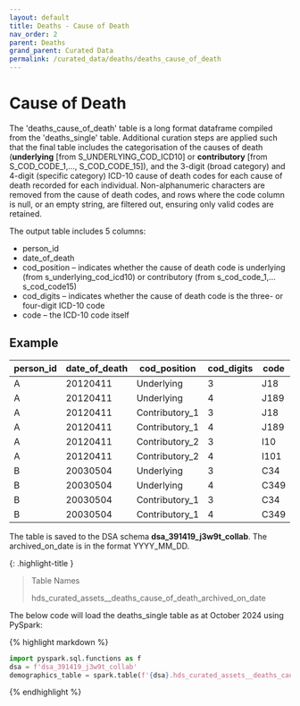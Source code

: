 ```yaml
---
layout: default
title: Deaths - Cause of Death
nav_order: 2
parent: Deaths
grand_parent: Curated Data
permalink: /curated_data/deaths/deaths_cause_of_death
---
```


# Cause of Death

The 'deaths_cause_of_death' table is a long format dataframe compiled from the 'deaths_single' table. Additional curation steps are applied such that the final table includes the categorisation of the causes of death (**underlying** [from S_UNDERLYING_COD_ICD10] or **contributory** [from S_COD_CODE_1,…, S_COD_CODE_15]), and the 3-digit (broad category) and 4-digit (specific category) ICD-10 cause of death codes for each cause of death recorded for each individual. Non-alphanumeric characters are removed from the cause of death codes, and rows where the code column is null, or an empty string, are filtered out, ensuring only valid codes are retained.

The output table includes 5 columns:
-	person_id
-	date_of_death
-	cod_position – indicates whether the cause of death code is underlying (from s_underlying_cod_icd10) or contributory (from s_cod_code_1,…s_cod_code15)
-	cod_digits – indicates whether the cause of death code is the three- or four-digit ICD-10 code
-	code – the ICD-10 code itself

## Example

| person_id | date_of_death | cod_position | cod_digits | code |
| --- | --- | --- | --- | --- |
| A | 20120411 | Underlying | 3 | J18 |
| A | 20120411 | Underlying | 4 | J189 |
| A | 20120411 | Contributory_1 | 3  | J18 |
| A | 20120411 | Contributory_1 | 4 | J189 |
| A | 20120411 | Contributory_2 | 3 | I10 |
| A | 20120411 | Contributory_2 | 4 | I101 |
| B | 20030504 | Underlying | 3 | C34 |
| B | 20030504 | Underlying | 4 | C349 |
| B | 20030504 | Contributory_1 | 3 | C34 |
| B | 20030504 | Contributory_1 | 4 | C349 |




The table is saved to the DSA schema **dsa_391419_j3w9t_collab**. The archived_on_date is in the format YYYY_MM_DD.

{: .highlight-title }
> Table Names
>
> >
> hds_curated_assets__deaths_cause_of_death_archived_on_date
> 

The below code will load the deaths_single table as at October 2024 using PySpark:

{% highlight markdown %}
```python
import pyspark.sql.functions as f
dsa = f'dsa_391419_j3w9t_collab'
demographics_table = spark.table(f'{dsa}.hds_curated_assets__deaths_cause_of_death_2024_10_01')
```
{% endhighlight %}
